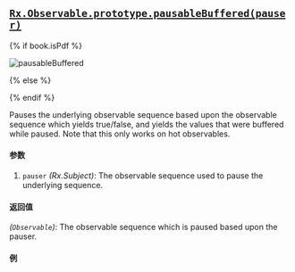 ## [`Rx.Observable.prototype.pausableBuffered(pauser)`](https://github.com/Reactive-Extensions/RxJS/blob/master/src/core/backpressure/pausablebuffered.js)

{% if book.isPdf %}

![pausableBuffered](http://reactivex.io/documentation/operators/images/bp.pausableBuffered.png)

{% else %}

<rx-marbles key="pausableBuffered"></rx-marbles>

{% endif %}

Pauses the underlying observable sequence based upon the observable sequence which yields true/false, and yields the values that were buffered while paused. Note that this only works on hot observables.

#### 参数
1. `pauser` *(Rx.Subject)*: The observable sequence used to pause the underlying sequence.

#### 返回值
*(`Observable`)*: The observable sequence which is paused based upon the pauser.

#### 例

[](http://jsbin.com/nekey/1/embed?js,console)
